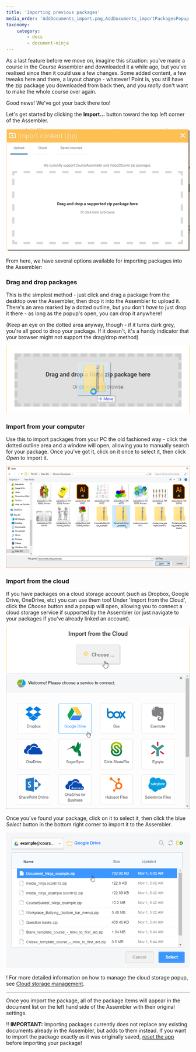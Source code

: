 ```yaml
---
title: 'Importing previous packages'
media_order: 'AddDocuments_import.png,AddDocuments_importPackagesPopup.png,MediaNinja_cloud.png,AddDocuments_importCloud.png,DocNinja_cloudImport2.png,AddDocuments_dragPackage.png,docNinja_importComputer.png'
taxonomy:
    category:
        - docs
        - document-ninja
---
```


As a last feature before we move on, imagine this situation: you've made a course in the Course Assembler and downloaded it a while ago, but you've realised since then it could use a few changes. Some added content, a few tweaks here and there, a layout change - whatever! Point is, you still have the zip package you downloaded from back then, and you *really* don't want to make the whole course over again.

Good news! We've got your back there too!

Let's get started by clicking the **Import...** button toward the top left corner of the Assembler.

![Import window](AddDocuments_importPackagesPopup.png?resize=400,339)

From here, we have several options available for importing packages into the Assembler:

### Drag and drop packages

This is the simplest method - just click and drag a package from the desktop over the Assembler, then drop it into the Assembler to upload it. There's an area marked by a dotted outline, but you don't *have* to just drop it there - as long as the popup's open, you can drop it anywhere!

(Keep an eye on the dotted area anyway, though - if it turns dark grey, you're all good to drop your package. If it doesn't, it's a handy indicator that your browser might not support the drag/drop method)

![Drag and drop a file](AddDocuments_dragPackage.png?resize=400,147)

### Import from your computer

Use this to import packages from your PC the old fashioned way - click the dotted outline area and a window will open, allowing you to manually search for your package. Once you've got it, click on it once to select it, then click *Open* to import it.

![Upload from your computer](docNinja_importComputer.png?resize=500,277)

### Import from the cloud

If you have packages on a cloud storage account (such as Dropbox, Google Drive, OneDrive, etc) you can use them too! Under 'Import from the Cloud', click the *Choose* button and a popup will open, allowing you to connect a cloud storage service if supported by the Assembler (or just navigate to your packages if you've already linked an account).

![Upload from the Cloud](AddDocuments_importCloud.png?resize=400,99)
![Cloud uploads](MediaNinja_cloud.png?resize=408,300)

Once you've found your package, click on it to select it, then click the blue *Select* button in the bottom right corner to import it to the Assembler.

![Cloud storage directory](DocNinja_cloudImport2.png?resize=408,300)

! For more detailed information on how to manage the cloud storage popup, see [Cloud storage management](other-options/cloud-management).

---

Once you import the package, all of the package items will appear in the document list on the left hand side of the Assembler with their original settings.

!! **IMPORTANT:** Importing packages currently does not replace any existing documents already in the Assembler, but adds to them instead. If you want to import the package exactly as it was originally saved, [reset the app](other-options/reset) before importing your package!